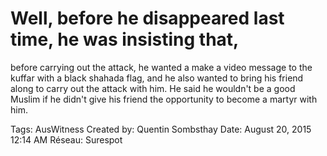 # Well, before he disappeared last time, he was insisting that,
before carrying out the attack, he wanted a make a video
message to the kuffar with a black shahada flag, and he
also wanted to bring his friend along to carry out the attack
with him. He said he wouldn't be a good Muslim if he didn't
give his friend the opportunity to become a martyr with him.

Tags: AusWitness
Created by: Quentin Sombsthay
Date: August 20, 2015 12:14 AM
Réseau: Surespot